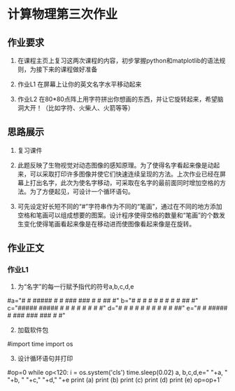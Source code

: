 # 计算物理第三次作业
## 作业要求
1. 在课程主页上复习这两次课程的内容，初步掌握python和matplotlib的语法规则，为接下来的课程做好准备

2. 作业L1 在屏幕上让你的英文名字水平移动起来

3. 作业L2 在80*80点阵上用字符拼出你想画的东西，并让它旋转起来，希望脑洞大开！（比如字符、火柴人、火箭等等）

## 思路展示
1. 复习课件

2. 此题反映了生物视觉对动态图像的感知原理。为了使得名字看起来像是动起来，可以采取打印许多图像并使它们快速连续呈现的方法。上次作业已经在屏幕上打出名字，此次为使名字移动，可采取在名字的最前面同时增加空格的方法。为了方便起见，可设计一个循环语句。

3. 可先设定好长短不同的“#”字符串作为不同的“笔画”，通过在不同的地方添加空格和笔画可以组成想要的图案。设计程序使得空格的数量和“笔画”的个数发生变化使得笔画看起来像是在移动进而使图像看起来像是在旋转。

## 作业正文

### 作业L1
 1. 为“名字”的每一行赋予指代的符号a,b,c,d,e
 
 #a="#   # ##### #   #  ###   ###  #   # ##  #"
  b="#   # #      # #    #     #   #   # ##  #"
  c="##### #####   #     #     #   #   # # # #"
  d="#   # #       #     #   # #   #   # #  ##"
  e="#   # #####   #    ###  ###    ###  #   #"
 
 2. 加载软件包
 
 #import time
  import os
 
 3. 设计循环语句并打印

 #op=0
  while op<120:
      i = os.system('cls')
      time.sleep(0.02)
      a, b,c,d,e=" "+a, " "+b, " "+c," "+d," "+e
      print (a)
      print (b)
      print (c)
      print (d)
      print (e)
      op=op+1`

